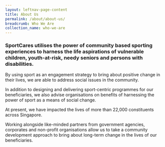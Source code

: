 ```yaml
---
layout: leftnav-page-content
title: About Us
permalink: /about/about-us/
breadcrumb: Who We Are
collection_name: who-we-are
---
```


### SportCares utilises the power of community based sporting experiences to harness the life aspirations of vulnerable children, youth-at-risk, needy seniors and persons with disabilities.
By using sport as an engagement strategy to bring about positive change in their lives, we are able to address social issues in the community.

In addition to designing and delivering sport-centric programmes for our beneficiaries, we also advise organisations on benefits of harnessing the power of sport as a means of social change.

At present, we have impacted the lives of more than 22,000 constituents across Singapore.

Working alongside like-minded partners from government agencies, corporates and non-profit organisations allow us to take a community development approach to bring about long-term change in the lives of our beneficiaries. 
